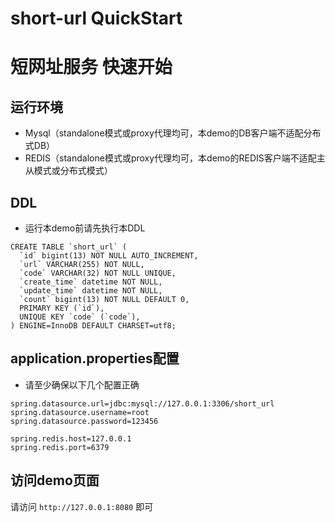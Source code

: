 # short-url QuickStart
# 短网址服务 快速开始

## 运行环境
- Mysql（standalone模式或proxy代理均可，本demo的DB客户端不适配分布式DB）
- REDIS（standalone模式或proxy代理均可，本demo的REDIS客户端不适配主从模式或分布式模式）

## DDL
- 运行本demo前请先执行本DDL
```
CREATE TABLE `short_url` (
  `id` bigint(13) NOT NULL AUTO_INCREMENT,
  `url` VARCHAR(255) NOT NULL,
  `code` VARCHAR(32) NOT NULL UNIQUE,
  `create_time` datetime NOT NULL,
  `update_time` datetime NOT NULL,
  `count` bigint(13) NOT NULL DEFAULT 0,
  PRIMARY KEY (`id`),
  UNIQUE KEY `code` (`code`),
) ENGINE=InnoDB DEFAULT CHARSET=utf8;
```

## application.properties配置
- 请至少确保以下几个配置正确
```
spring.datasource.url=jdbc:mysql://127.0.0.1:3306/short_url
spring.datasource.username=root
spring.datasource.password=123456

spring.redis.host=127.0.0.1
spring.redis.port=6379
```

## 访问demo页面
请访问 `http://127.0.0.1:8080` 即可